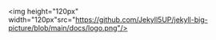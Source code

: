 <img height="120px" width="120px"src="https://github.com/Jekyll5UP/jekyll-big-picture/blob/main/docs/logo.png"/>